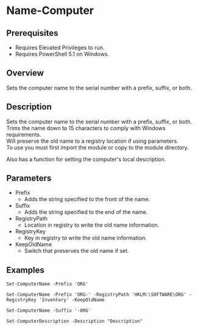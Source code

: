 # Name-Computer

## Prerequisites
* Requires Elevated Privileges to run.
* Requires PowerShell 5.1 on Windows.

## Overview
Sets the computer name to the serial number with a prefix, suffix, or both.

## Description
Sets the computer name to the serial number with a prefix, suffix, or both.  
Trims the name down to 15 characters to comply with Windows requirements.  
Will preserve the old name to a registry location if using parameters.  
To use you must first import the module or copy to the module directory. 

Also has a function for setting the computer's local description. 

## Parameters
* Prefix
  * Adds the string specified to the front of the name.
* Suffix
  * Adds the string specified to the end of the name.
* RegistryPath
  * Location in registry to write the old name information.
* RegistryKey
  * Key in registry to write the old name information.
* KeepOldName
  * Switch that preserves the old name if set.

## Examples

    Set-ComputerName -Prefix 'ORG'

    Set-ComputerName -Prefix 'ORG-' -RegistryPath 'HKLM:\SOFTWARE\ORG' -RegistryKey 'Inventory' -KeepOldName

    Set-ComputerName -Suffix '-ORG'
    
    Set-ComputerDescription -Description "Description"

